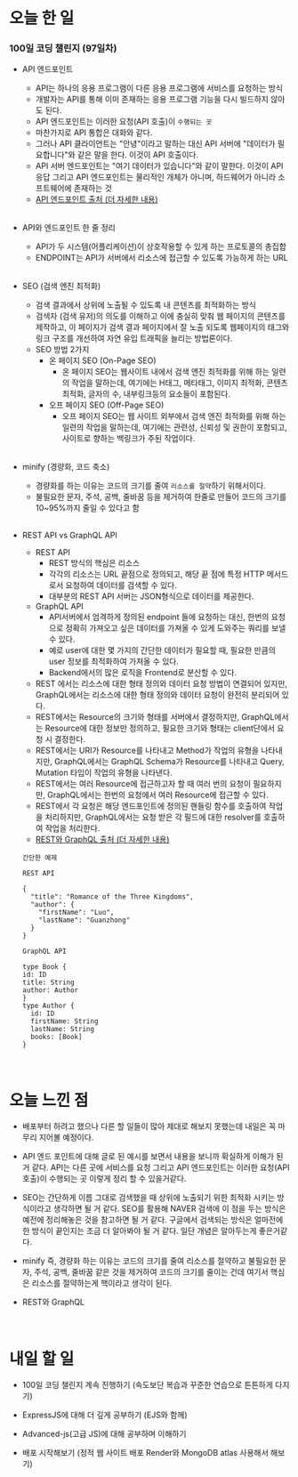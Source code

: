 # 오늘 한 일

### 100일 코딩 챌린지 (97일차)

- API 엔드포인트

  - API는 하나의 응용 프로그램이 다른 응용 프로그램에 서비스를 요청하는 방식
  - 개발자는 API를 통해 이미 존재하는 응용 프로그램 기능을 다시 빌드하지 않아도 된다.
  - API 엔드포인트는 이러한 요청(API 호출)이 `수행되는 곳`
  - 마찬가지로 API 통합은 대화와 같다.
  - 그러나 API 클라이언트는 "안녕"이라고 말하는 대신 API 서버에 "데이터가 필요합니다"와 같은 말을 한다. 이것이 API 호출이다.
  - API 서버 엔드포인트는 "여기 데이터가 있습니다"와 같이 말한다. 이것이 API 응답 그리고 API 엔드포인트는 물리적인 개체가 아니며, 하드웨어가 아니라 소프트웨어에 존재하는 것
  - [API 엔드포인트 출처 (더 자세한 내용)](https://www.cloudflare.com/ko-kr/learning/security/api/what-is-api-endpoint/)

  <br />

- API와 엔드포인트 한 줄 정리

  - API가 두 시스템(어플리케이션)이 상호작용할 수 있게 하는 프로토콜의 총집합
  - ENDPOINT는 API가 서버에서 리소스에 접근할 수 있도록 가능하게 하는 URL

  <br />

- SEO (검색 엔진 최적화)

  - 검색 결과에서 상위에 노출될 수 있도록 내 콘텐츠를 최적화하는 방식
  - 검색자 (검색 유저)의 의도를 이해하고 이에 충실히 맞춰 웹 페이지의 콘텐츠를 제작하고, 이 페이지가 검색 결과 페이지에서 잘 노출 되도록 웹페이지의 태그와 링크 구조를 개선하여 자연 유입 트래픽을 늘리는 방법론이다.
  - SEO 방법 2가지
    - 온 페이지 SEO (On-Page SEO)
      - 온 페이지 SEO는 웹사이트 내에서 검색 엔진 최적화를 위해 하는 일련의 작업을 말하는데, 여기에는 H태그, 메타태그, 이미지 최적화, 콘텐츠 최적화, 글자의 수, 내부링크등의 요소들이 포함된다.
    - 오프 페이지 SEO (Off-Page SEO)
      - 오프 페이지 SEO는 웹 사이트 외부에서 검색 엔진 최적화를 위해 하는 일련의 작업을 말하는데, 여기에는 관련성, 신뢰성 및 권한이 포함되고, 사이트로 향하는 백링크가 주된 작업이다.

  <br />

- minify (경량화, 코드 축소)

  - 경량화를 하는 이유는 코드의 크기를 줄여 `리소스를 절약`하기 위해서이다.
  - 불필요한 문자, 주석, 공백, 줄바꿈 등을 제거하여 한줄로 만들어 코드의 크기를 10~95%까지 줄일 수 있다고 함

  <br />

- REST API vs GraphQL API

  - REST API
    - REST 방식의 핵심은 리소스
    - 각각의 리소스는 URL 끝점으로 정의되고, 해당 끝 점에 특정 HTTP 메서드로서 요청하여 데이터를 검색할 수 있다.
    - 대부분의 REST API 서버는 JSON형식으로 데이터를 제공한다.
  - GraphQL API
    - API서버에서 엄격하게 정의된 endpoint 들에 요청하는 대신, 한번의 요청으로 정확히 가져오고 싶은 데이터를 가져올 수 있게 도와주는 쿼리를 보낼 수 있다.
    - 예로 user에 대한 몇 가지의 간단한 데이터가 필요할 때, 필요한 만큼의 user 정보를 최적화하여 가져올 수 있다.
    - Backend에서의 많은 로직을 Frontend로 분산할 수 있다.
  - REST 에서는 리소스에 대한 형태 정의와 데이터 요청 방법이 연결되어 있지만, GraphQL에서는 리소스에 대한 형태 정의와 데이터 요청이 완전히 분리되어 있다.
  - REST에서는 Resource의 크기와 형태를 서버에서 결정하지만, GraphQL에서는 Resource에 대한 정보만 정의하고, 필요한 크기와 형태는 client단에서 요청 시 결정한다.
  - REST에서는 URI가 Resource를 나타내고 Method가 작업의 유형을 나타내지만, GraphQL에서는 GraphQL Schema가 Resource를 나타내고 Query, Mutation 타입이 작업의 유형을 나타낸다.
  - REST에서는 여러 Resource에 접근하고자 할 때 여러 번의 요청이 필요하지만, GraphQL에서는 한번의 요청에서 여러 Resource에 접근할 수 있다.
  - REST에서 각 요청은 해당 엔드포인트에 정의된 핸들링 함수를 호출하여 작업을 처리하지만, GraphQL에서는 요청 받은 각 필드에 대한 resolver를 호출하여 작업을 처리한다.
  - [REST와 GraphQL 출처 (더 자세한 내용)](https://hwasurr.io/api/rest-graphql-differences/)

  ```
  간단한 예제

  REST API

  {
    "title": "Romance of the Three Kingdoms",
    "author": {
      "firstName": "Luo",
      "lastName": "Guanzhong"
    }
  }

  GraphQL API

  type Book {
  id: ID
  title: String
  author: Author
  }
  type Author {
    id: ID
    firstName: String
    lastName: String
    books: [Book]
  }
  ```

<br />

# 오늘 느낀 점

- 배포부터 하려고 했으나 다른 할 일들이 많아 제대로 해보지 못했는데 내일은 꼭 마무리 지어볼 예정이다.

- API 엔드 포인트에 대해 글로 된 예시를 보면서 내용을 보니까 확실하게 이해가 된거 같다. API는 다른 곳에 서비스를 요청 그리고 API 엔드포인트는 이러한 요청(API 호출)이 수행되는 곳 이렇게 정리 할 수 있을거같다.

- SEO는 간단하게 이름 그대로 검색했을 때 상위에 노출되기 위한 최적화 시키는 방식이라고 생각하면 될 거 같다. SEO를 활용해 NAVER 검색에 이 점을 두는 방식은 예전에 정리해놓은 것을 참고하면 될 거 같다. 구글에서 검색되는 방식은 얼마전에 한 방식이 끝인지는 조금 더 알아봐야 될 거 같다. 일단 개념은 알아두는게 좋은거같다.

- minify 즉, 경량화 하는 이유는 코드의 크기를 줄여 리소스를 절약하고 불필요한 문자, 주석, 공백, 줄바꿈 같은 것을 제거하여 코드의 크기를 줄이는 건데 여기서 핵심은 리소스를 절약하는게 핵이라고 생각이 된다.

- REST와 GraphQL

<br />

# 내일 할 일

- 100일 코딩 챌린지 계속 진행하기 (속도보단 복습과 꾸준한 연습으로 튼튼하게 다지기)

- ExpressJS에 대해 더 깊게 공부하기 (EJS와 함께)

- Advanced-js(고급 JS)에 대해 공부하며 이해하기

- 배포 시작해보기 (정적 웹 사이트 배포 Render와 MongoDB atlas 사용해서 해보기)
